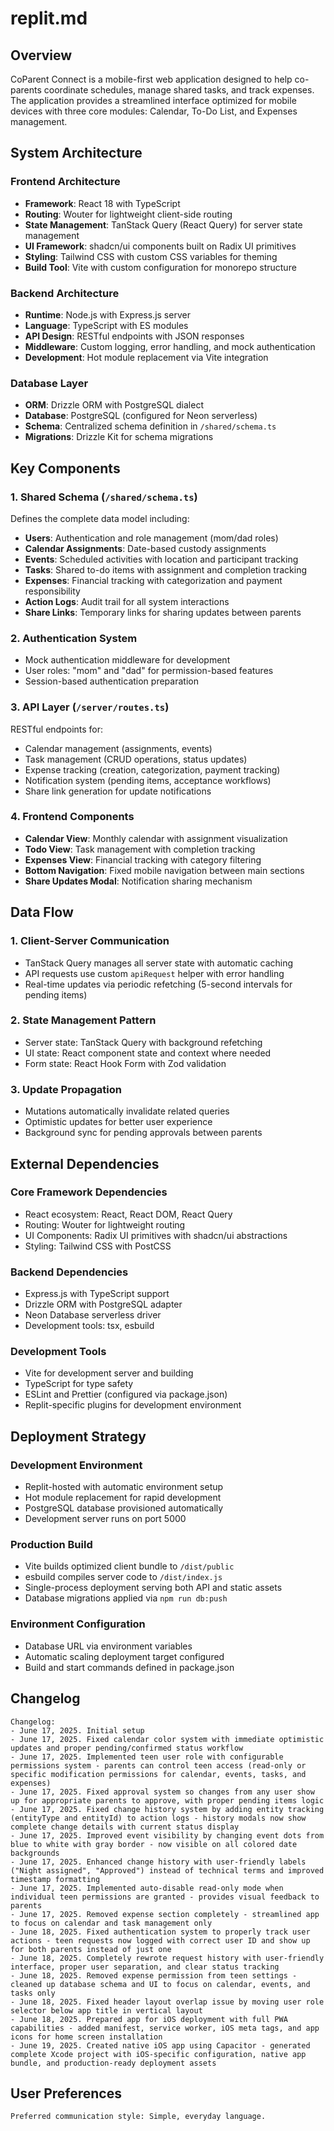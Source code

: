 # replit.md

## Overview

CoParent Connect is a mobile-first web application designed to help co-parents coordinate schedules, manage shared tasks, and track expenses. The application provides a streamlined interface optimized for mobile devices with three core modules: Calendar, To-Do List, and Expenses management.

## System Architecture

### Frontend Architecture
- **Framework**: React 18 with TypeScript
- **Routing**: Wouter for lightweight client-side routing
- **State Management**: TanStack Query (React Query) for server state management
- **UI Framework**: shadcn/ui components built on Radix UI primitives
- **Styling**: Tailwind CSS with custom CSS variables for theming
- **Build Tool**: Vite with custom configuration for monorepo structure

### Backend Architecture
- **Runtime**: Node.js with Express.js server
- **Language**: TypeScript with ES modules
- **API Design**: RESTful endpoints with JSON responses
- **Middleware**: Custom logging, error handling, and mock authentication
- **Development**: Hot module replacement via Vite integration

### Database Layer
- **ORM**: Drizzle ORM with PostgreSQL dialect
- **Database**: PostgreSQL (configured for Neon serverless)
- **Schema**: Centralized schema definition in `/shared/schema.ts`
- **Migrations**: Drizzle Kit for schema migrations

## Key Components

### 1. Shared Schema (`/shared/schema.ts`)
Defines the complete data model including:
- **Users**: Authentication and role management (mom/dad roles)
- **Calendar Assignments**: Date-based custody assignments
- **Events**: Scheduled activities with location and participant tracking
- **Tasks**: Shared to-do items with assignment and completion tracking
- **Expenses**: Financial tracking with categorization and payment responsibility
- **Action Logs**: Audit trail for all system interactions
- **Share Links**: Temporary links for sharing updates between parents

### 2. Authentication System
- Mock authentication middleware for development
- User roles: "mom" and "dad" for permission-based features
- Session-based authentication preparation

### 3. API Layer (`/server/routes.ts`)
RESTful endpoints for:
- Calendar management (assignments, events)
- Task management (CRUD operations, status updates)
- Expense tracking (creation, categorization, payment tracking)
- Notification system (pending items, acceptance workflows)
- Share link generation for update notifications

### 4. Frontend Components
- **Calendar View**: Monthly calendar with assignment visualization
- **Todo View**: Task management with completion tracking
- **Expenses View**: Financial tracking with category filtering
- **Bottom Navigation**: Fixed mobile navigation between main sections
- **Share Updates Modal**: Notification sharing mechanism

## Data Flow

### 1. Client-Server Communication
- TanStack Query manages all server state with automatic caching
- API requests use custom `apiRequest` helper with error handling
- Real-time updates via periodic refetching (5-second intervals for pending items)

### 2. State Management Pattern
- Server state: TanStack Query with background refetching
- UI state: React component state and context where needed
- Form state: React Hook Form with Zod validation

### 3. Update Propagation
- Mutations automatically invalidate related queries
- Optimistic updates for better user experience
- Background sync for pending approvals between parents

## External Dependencies

### Core Framework Dependencies
- React ecosystem: React, React DOM, React Query
- Routing: Wouter for lightweight routing
- UI Components: Radix UI primitives with shadcn/ui abstractions
- Styling: Tailwind CSS with PostCSS

### Backend Dependencies
- Express.js with TypeScript support
- Drizzle ORM with PostgreSQL adapter
- Neon Database serverless driver
- Development tools: tsx, esbuild

### Development Tools
- Vite for development server and building
- TypeScript for type safety
- ESLint and Prettier (configured via package.json)
- Replit-specific plugins for development environment

## Deployment Strategy

### Development Environment
- Replit-hosted with automatic environment setup
- Hot module replacement for rapid development
- PostgreSQL database provisioned automatically
- Development server runs on port 5000

### Production Build
- Vite builds optimized client bundle to `/dist/public`
- esbuild compiles server code to `/dist/index.js`
- Single-process deployment serving both API and static assets
- Database migrations applied via `npm run db:push`

### Environment Configuration
- Database URL via environment variables
- Automatic scaling deployment target configured
- Build and start commands defined in package.json

## Changelog
```
Changelog:
- June 17, 2025. Initial setup
- June 17, 2025. Fixed calendar color system with immediate optimistic updates and proper pending/confirmed status workflow
- June 17, 2025. Implemented teen user role with configurable permissions system - parents can control teen access (read-only or specific modification permissions for calendar, events, tasks, and expenses)
- June 17, 2025. Fixed approval system so changes from any user show up for appropriate parents to approve, with proper pending items logic
- June 17, 2025. Fixed change history system by adding entity tracking (entityType and entityId) to action logs - history modals now show complete change details with current status display
- June 17, 2025. Improved event visibility by changing event dots from blue to white with gray border - now visible on all colored date backgrounds
- June 17, 2025. Enhanced change history with user-friendly labels ("Night assigned", "Approved") instead of technical terms and improved timestamp formatting
- June 17, 2025. Implemented auto-disable read-only mode when individual teen permissions are granted - provides visual feedback to parents
- June 17, 2025. Removed expense section completely - streamlined app to focus on calendar and task management only
- June 18, 2025. Fixed authentication system to properly track user actions - teen requests now logged with correct user ID and show up for both parents instead of just one
- June 18, 2025. Completely rewrote request history with user-friendly interface, proper user separation, and clear status tracking
- June 18, 2025. Removed expense permission from teen settings - cleaned up database schema and UI to focus on calendar, events, and tasks only
- June 18, 2025. Fixed header layout overlap issue by moving user role selector below app title in vertical layout
- June 18, 2025. Prepared app for iOS deployment with full PWA capabilities - added manifest, service worker, iOS meta tags, and app icons for home screen installation
- June 19, 2025. Created native iOS app using Capacitor - generated complete Xcode project with iOS-specific configuration, native app bundle, and production-ready deployment assets
```

## User Preferences
```
Preferred communication style: Simple, everyday language.
```